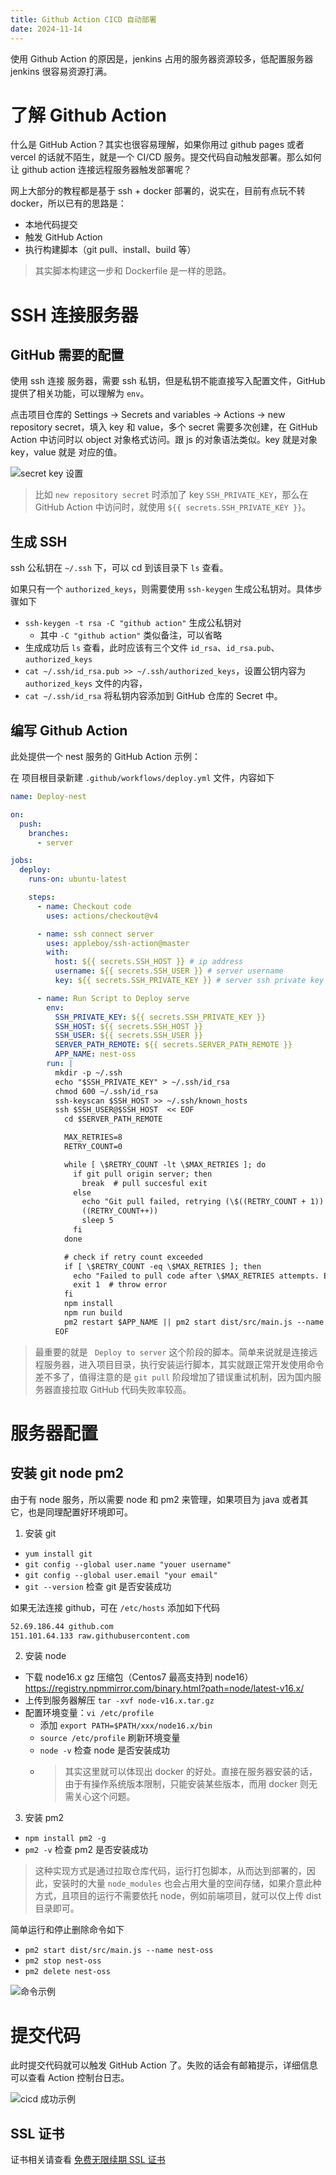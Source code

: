 ```yaml
---
title: Github Action CICD 自动部署
date: 2024-11-14
---
```


使用 Github Action 的原因是，jenkins 占用的服务器资源较多，低配置服务器 jenkins 很容易资源打满。

# 了解 Github Action

什么是 GitHub Action？其实也很容易理解，如果你用过 github pages 或者 vercel 的话就不陌生，就是一个 CI/CD 服务。提交代码自动触发部署。那么如何让 github action 连接远程服务器触发部署呢？

网上大部分的教程都是基于 ssh + docker 部署的，说实在，目前有点玩不转 docker，所以已有的思路是：

- 本地代码提交
- 触发 GitHub Action
- 执行构建脚本（git pull、install、build 等）

> 其实脚本构建这一步和 Dockerfile 是一样的思路。

# SSH 连接服务器

## GitHub 需要的配置

使用 ssh 连接 服务器，需要 ssh 私钥，但是私钥不能直接写入配置文件，GitHub 提供了相关功能，可以理解为 `env`。

点击项目仓库的 Settings -> Secrets and variables -> Actions -> new repository secret，填入 key 和 value，多个 secret 需要多次创建，在 GitHub Action 中访问时以 object 对象格式访问。跟 js 的对象语法类似。key 就是对象 key，value 就是 对应的值。

![secret key 设置](https://static.jsonq.top/2024/10/18/160833150_c7e48db7-cc02-4031-9019-33f7f08091be.png)

> 比如 `new repository secret` 时添加了 key `SSH_PRIVATE_KEY`，那么在 GitHub Action 中访问时，就使用 `${{ secrets.SSH_PRIVATE_KEY }}`。

## 生成 SSH

ssh 公私钥在 `~/.ssh` 下，可以 cd 到该目录下 `ls` 查看。

如果只有一个 `authorized_keys`，则需要使用 `ssh-keygen` 生成公私钥对。具体步骤如下

- `ssh-keygen -t rsa -C "github action"` 生成公私钥对
  - 其中 `-C "github action"` 类似备注，可以省略
- 生成成功后 `ls` 查看，此时应该有三个文件 `id_rsa`、`id_rsa.pub`、`authorized_keys`
- `cat ~/.ssh/id_rsa.pub >> ~/.ssh/authorized_keys`，设置公钥内容为 `authorized_keys` 文件的内容，
- `cat ~/.ssh/id_rsa` 将私钥内容添加到 GitHub 仓库的 Secret 中。

## 编写 Github Action

此处提供一个 nest 服务的 GitHub Action 示例：

在 项目根目录新建 `.github/workflows/deploy.yml` 文件，内容如下

```yml
name: Deploy-nest

on:
  push:
    branches:
      - server

jobs:
  deploy:
    runs-on: ubuntu-latest

    steps:
      - name: Checkout code
        uses: actions/checkout@v4

      - name: ssh connect server
        uses: appleboy/ssh-action@master
        with:
          host: ${{ secrets.SSH_HOST }} # ip address
          username: ${{ secrets.SSH_USER }} # server username
          key: ${{ secrets.SSH_PRIVATE_KEY }} # server ssh private key

      - name: Run Script to Deploy serve
        env:
          SSH_PRIVATE_KEY: ${{ secrets.SSH_PRIVATE_KEY }}
          SSH_HOST: ${{ secrets.SSH_HOST }}
          SSH_USER: ${{ secrets.SSH_USER }}
          SERVER_PATH_REMOTE: ${{ secrets.SERVER_PATH_REMOTE }}
          APP_NAME: nest-oss
        run: |
          mkdir -p ~/.ssh
          echo "$SSH_PRIVATE_KEY" > ~/.ssh/id_rsa
          chmod 600 ~/.ssh/id_rsa
          ssh-keyscan $SSH_HOST >> ~/.ssh/known_hosts
          ssh $SSH_USER@$SSH_HOST  << EOF
            cd $SERVER_PATH_REMOTE

            MAX_RETRIES=8
            RETRY_COUNT=0

            while [ \$RETRY_COUNT -lt \$MAX_RETRIES ]; do
              if git pull origin server; then
                break  # pull succesful exit
              else
                echo "Git pull failed, retrying (\$((RETRY_COUNT + 1)) of \$MAX_RETRIES)..."
                ((RETRY_COUNT++))
                sleep 5
              fi
            done

            # check if retry count exceeded
            if [ \$RETRY_COUNT -eq \$MAX_RETRIES ]; then
              echo "Failed to pull code after \$MAX_RETRIES attempts. Exiting."
              exit 1  # throw error
            fi
            npm install
            npm run build
            pm2 restart $APP_NAME || pm2 start dist/src/main.js --name $APP_NAME
          EOF
```

> 最重要的就是 ` Deploy to server` 这个阶段的脚本。简单来说就是连接远程服务器，进入项目目录，执行安装运行脚本，其实就跟正常开发使用命令差不多了，值得注意的是 `git pull` 阶段增加了错误重试机制，因为国内服务器直接拉取 GitHub 代码失败率较高。

# 服务器配置

## 安装 git node pm2

由于有 node 服务，所以需要 node 和 pm2 来管理，如果项目为 java 或者其它，也是同理配置好环境即可。

1. 安装 git

- `yum install git`
- `git config --global user.name "youer username"`
- `git config --global user.email "your email"`
- `git --version` 检查 git 是否安装成功

如果无法连接 github，可在 `/etc/hosts` 添加如下代码

```bash
52.69.186.44 github.com
151.101.64.133 raw.githubusercontent.com
```

2. 安装 node

- 下载 node16.x gz 压缩包（Centos7 最高支持到 node16）https://registry.npmmirror.com/binary.html?path=node/latest-v16.x/
- 上传到服务器解压 `tar -xvf node-v16.x.tar.gz`
- 配置环境变量：`vi /etc/profile`
  - 添加 `export PATH=$PATH/xxx/node16.x/bin`
  - `source /etc/profile` 刷新环境变量
  - `node -v` 检查 node 是否安装成功
  - > 其实这里就可以体现出 docker 的好处。直接在服务器安装的话，由于有操作系统版本限制，只能安装某些版本，而用 docker 则无需关心这个问题。

3. 安装 pm2

- `npm install pm2 -g`
- `pm2 -v` 检查 pm2 是否安装成功

> 这种实现方式是通过拉取仓库代码，运行打包脚本，从而达到部署的，因此，安装时的大量 `node_modules` 也会占用大量的空间存储，如果介意此种方式，且项目的运行不需要依托 node，例如前端项目，就可以仅上传 dist 目录即可。

简单运行和停止删除命令如下

- `pm2 start dist/src/main.js --name nest-oss`
- `pm2 stop nest-oss`
- `pm2 delete nest-oss`

![命令示例](https://static.jsonq.top/2024/10/21/091205140_image.png)

# 提交代码

此时提交代码就可以触发 GitHub Action 了。失败的话会有邮箱提示，详细信息可以查看 Action 控制台日志。

![cicd 成功示例](https://static.jsonq.top/2024/10/18/160833442_519a03d2-ed81-4cae-a0fb-9c4175f492dd.png)

## SSL 证书

证书相关请查看 [免费无限续期 SSL 证书](/post/deploy/ssl-cert.md)
